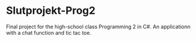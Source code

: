 # Slutprojekt-Prog2
Final project for the high-school class Programming 2 in C#. 
An applicationn with a chat function and tic tac toe.


